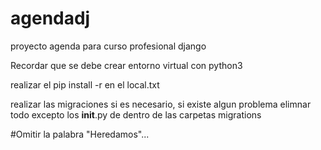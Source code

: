 # agendadj
proyecto agenda para curso profesional django

Recordar que se debe crear entorno virtual con python3

realizar el pip install -r en el local.txt

realizar las migraciones si es necesario, si existe algun problema elimnar todo excepto los __init__.py 
de dentro de las carpetas migrations


#Omitir la palabra "Heredamos"...
